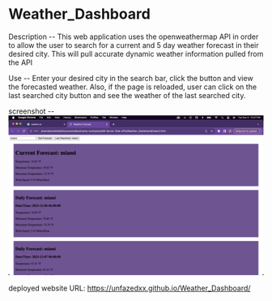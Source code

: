 # Weather_Dashboard


Description -- This web application uses the openweathermap API in order to allow the user to search for a current and 5 day weather forecast in their desired city. This will pull accurate dynamic weather information pulled from the API 
 
Use -- Enter your desired city in the search bar, click the button and view the forecasted weather. Also, if the page is reloaded, user can click on the last searched city button and see the weather of the last searched city. 


screenshot -- 
![Alt text](image.png)


deployed website URL: https://unfazedxx.github.io/Weather_Dashboard/ 